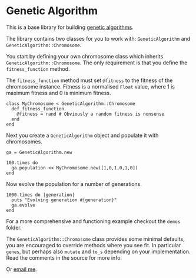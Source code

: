 Genetic Algorithm
=================

This is a base library for building [genetic algorithms][1].

The library contains two classes for you to work with: `GeneticAlgorithm` and `GeneticAlgorithm::Chromosome`.

You start by defining your own chromosome class which inherits `GeneticAlgorithm::Chromosome`. The only requirement is that you define the `fitness_function` method.

The `fitness_function` method must set `@fitness` to the fitness of the chromosome instance. Fitness is a normalised `Float` value, where 1 is maximum fitness and 0 is minimum fitness.

    class MyChromosome < GeneticAlgorithm::Chromosome
      def fitness_function
        @fitness = rand # Obviously a random fitness is nonsense
      end
    end

Next you create a `GeneticAlgorithm` object and populate it with chromosomes.

    ga = GeneticAlgorithm.new

    100.times do
      ga.population << MyChromosome.new([1,0,1,0,1,0])
    end

Now evolve the population for a number of generations.

    1000.times do |generation|
      puts "Evolving generation #{generation}"
      ga.evolve
    end

For a more comprehensive and functioning example checkout the `demos` folder.

The `GeneticAlgorithm::Chromosome` class provides some minimal defaults, you are encouraged to override methods where you see fit. In particular `genes`, but perhaps also `mutate` and `to_s` depending on your implementation. Read the comments in the source for more info.

Or [email me][2].

[1]: http://en.wikipedia.org/wiki/Genetic_algorithm
[2]: mailto:craig@craig-russell.co.uk